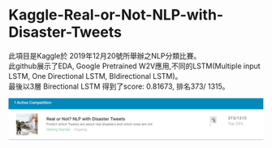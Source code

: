 # Kaggle-Real-or-Not-NLP-with-Disaster-Tweets

此項目是Kaggle於 2019年12月20號所舉辦之NLP分類比賽。  
此github展示了EDA, Google Pretrained W2V應用,不同的LSTM(Multiple input LSTM, One Directional LSTM, BIdirectional LSTM)。      
最後以3層 Birectional LSTM 得到了score: 0.81673, 排名373/ 1315。

![image](https://github.com/chunhan-c/Kaggle-Real-or-Not-NLP-with-Disaster-Tweets/blob/master/Rank%20of%20Real%20or%20Not.png)
